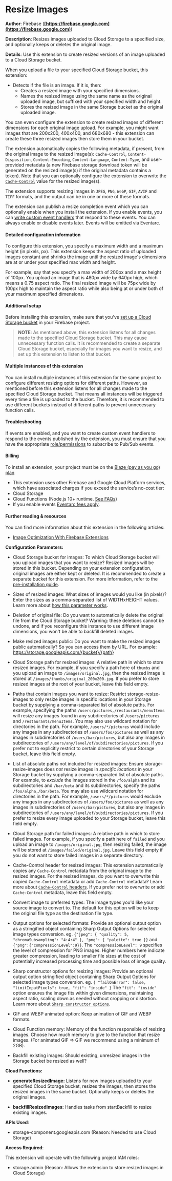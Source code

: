 # Resize Images

**Author**: Firebase (**[https://firebase.google.com](https://firebase.google.com)**)

**Description**: Resizes images uploaded to Cloud Storage to a specified size, and optionally keeps or deletes the original image.



**Details**: Use this extension to create resized versions of an image uploaded to a Cloud Storage bucket.

When you upload a file to your specified Cloud Storage bucket, this extension:

- Detects if the file is an image. If it is, then:
  - Creates a resized image with your specified dimensions.
  - Names the resized image using the same name as the original uploaded image, but suffixed with your specified width and height.
  - Stores the resized image in the same Storage bucket as the original uploaded image.

You can even configure the extension to create resized images of different dimensions for each original image upload. For example, you might want images that are 200x200, 400x400, and 680x680 - this extension can create these three resized images then store them in your bucket.

The extension automatically copies the following metadata, if present, from the original image to the resized image(s): `Cache-Control`, `Content-Disposition`, `Content-Encoding`, `Content-Language`, `Content-Type`, and user-provided metadata (a new Firebase storage download token will be generated on the resized image(s) if the original metadata contains a token). Note that you can optionally configure the extension to overwrite the [`Cache-Control`](https://developer.mozilla.org/docs/Web/HTTP/Headers/Cache-Control) value for the resized image(s).

The extension supports resizing images in `JPEG`, `PNG`, `WebP`, `GIF`, `AVIF` and `TIFF` formats, and the output can be in one or more of these formats.

The extension can publish a resize completion event which you can optionally enable when you install the extension. If you enable events, you can [write custom event handlers](https://firebase.google.com/docs/extensions/install-extensions#eventarc) that respond to these events. You can always enable or disable events later. Events will be emitted via Eventarc.

#### Detailed configuration information

To configure this extension, you specify a maximum width and a maximum height (in pixels, px). This extension keeps the aspect ratio of uploaded images constant and shrinks the image until the resized image's dimensions are at or under your specified max width and height.

For example, say that you specify a max width of 200px and a max height of 100px. You upload an image that is 480px wide by 640px high, which means a 0.75 aspect ratio. The final resized image will be 75px wide by 100px high to maintain the aspect ratio while also being at or under both of your maximum specified dimensions.

#### Additional setup

Before installing this extension, make sure that you've [set up a Cloud Storage bucket](https://firebase.google.com/docs/storage) in your Firebase project.

> **NOTE**: As mentioned above, this extension listens for all changes made to the specified Cloud Storage bucket. This may cause unnecessary function calls. It is recommended to create a separate Cloud Storage bucket, especially for images you want to resize, and set up this extension to listen to that bucket.

#### Multiple instances of this extension

You can install multiple instances of this extension for the same project to configure different resizing options for different paths. However, as mentioned before this extension listens for all changes made to the specified Cloud Storage bucket. That means all instances will be triggered every time a file is uploaded to the bucket. Therefore, it is recommended to use different buckets instead of different paths to prevent unnecessary function calls.

#### Troubleshooting

If events are enabled, and you want to create custom event handlers to respond to the events published by the extension, you must ensure that you have the appropriate [role/permissions](https://cloud.google.com/pubsub/docs/access-control#permissions_and_roles) to subscribe to Pub/Sub events.

#### Billing
To install an extension, your project must be on the [Blaze (pay as you go) plan](https://firebase.google.com/pricing)

- This extension uses other Firebase and Google Cloud Platform services, which have associated charges if you exceed the service’s no-cost tier:
 - Cloud Storage
 - Cloud Functions (Node.js 10+ runtime. [See FAQs](https://firebase.google.com/support/faq#extensions-pricing))
- If you enable events [Eventarc fees apply](https://cloud.google.com/eventarc/pricing).

#### Further reading & resources

You can find more information about this extension in the following articles:

- [Image Optimization With Firebase Extensions](https://invertase.link/ext-resize-images-tutorial)



**Configuration Parameters:**

* Cloud Storage bucket for images: To which Cloud Storage bucket will you upload images that you want to resize? Resized images will be stored in this bucket. Depending on your extension configuration, original images are either kept or deleted. It is recommended to create a separate bucket for this extension. For more information, refer to the [pre-installation guide](https://firebase.google.com/products/extensions/storage-resize-images).


* Sizes of resized images: What sizes of images would you like (in pixels)? Enter the sizes as a comma-separated list of WIDTHxHEIGHT values. Learn more about [how this parameter works](https://firebase.google.com/products/extensions/storage-resize-images).


* Deletion of original file: Do you want to automatically delete the original file from the Cloud Storage bucket? Warning: these deletions cannot be undone, and if you reconfigure this instance to use different image dimensions, you won't be able to backfill deleted images.

* Make resized images public: Do you want to make the resized images public automatically? So you can access them by URL. For example: https://storage.googleapis.com/{bucket}/{path}

* Cloud Storage path for resized images: A relative path in which to store resized images. For example, if you specify a path here of `thumbs` and you upload an image to `/images/original.jpg`, then the resized image is stored at `/images/thumbs/original_200x200.jpg`. If you prefer to store resized images at the root of your bucket, leave this field empty.


* Paths that contain images you want to resize: Restrict storage-resize-images to only resize images in specific locations in your Storage bucket by  supplying a comma-separated list of absolute paths. For example, specifying the paths `/users/pictures,/restaurants/menuItems` will resize any images found in any subdirectories of `/users/pictures` and `/restaurants/menuItems`.
You may also use wildcard notation for directories in the path. For example, `/users/*/pictures` would include any images in any subdirectories of `/users/foo/pictures` as well as any images in subdirectories of `/users/bar/pictures`, but also any images in subdirectories of `/users/any/level/of/subdirectories/pictures`. 
If you prefer not to explicitly restrict to certain directories of your Storage bucket, leave this field empty.


* List of absolute paths not included for resized images: Ensure storage-resize-images does *not* resize images in _specific locations_ in your Storage bucket by  supplying a comma-separated list of absolute paths. For example, to *exclude* the images  stored in the `/foo/alpha` and its subdirectories and `/bar/beta` and its subdirectories, specify the paths `/foo/alpha,/bar/beta`.
You may also use wildcard notation for directories in the path. For example, `/users/*/pictures` would exclude any images in any subdirectories of `/users/foo/pictures` as well as any images in subdirectories of `/users/bar/pictures`, but also any images in subdirectories of `/users/any/level/of/subdirectories/pictures`.
If you prefer to resize every image uploaded to your Storage bucket,  leave this field empty.


* Cloud Storage path for failed images: A relative path in which to store failed images. For example, if you specify a path here of `failed` and you upload an image to `/images/original.jpg`, then resizing failed, the image will be stored at `/images/failed/original.jpg`.
Leave this field empty if you do not want to store failed images in a separate directory.


* Cache-Control header for resized images: This extension automatically copies any `Cache-Control` metadata from the original image to the resized images. For the resized images, do you want to overwrite this copied `Cache-Control` metadata or add `Cache-Control` metadata? Learn more about [`Cache-Control` headers](https://developer.mozilla.org/docs/Web/HTTP/Headers/Cache-Control). If you prefer not to overwrite or add `Cache-Control` metadata, leave this field empty.


* Convert image to preferred types: The image types you'd like your source image to convert to.  The default for this option will be to keep the original file type as the destination file type.


* Output options for selected formats: Provide an optional output option as a stringified object containing Sharp Output Options for selected image types conversion. eg. `{"jpeg": { "quality": 5, "chromaSubsampling": "4:4:4" }, "png": { "palette": true }}` and `{"png":{"compressionLevel":9}}`. The `"compressionLevel": 9` specifies the level of compression for PNG images. Higher numbers here indicate greater compression, leading to smaller file sizes at the cost of potentially increased processing time and possible loss of image quality.  


* Sharp constructor options for resizing images: Provide an optional output option stringified object containing Sharp Output Options for selected image types conversion. eg. `{ "failOnError": false, "limitInputPixels": true, "fit": "inside" }` The `"fit": "inside"` option ensures the image fits within given dimensions, maintaining aspect ratio, scaling down as needed without cropping or distortion. Learn more about [`Sharp constructor options`](https://sharp.pixelplumbing.com/api-resize#resize).


* GIF and WEBP animated option: Keep animation of GIF and WEBP formats.


* Cloud Function memory: Memory of the function responsible of resizing images.  Choose how much memory to give to the function that resize images. (For animated GIF => GIF we recommend using a minimum of 2GB).

* Backfill existing images: Should existing, unresized images in the Storage bucket be resized as well?




**Cloud Functions:**

* **generateResizedImage:** Listens for new images uploaded to your specified Cloud Storage bucket, resizes the images, then stores the resized images in the same bucket. Optionally keeps or deletes the original images.

* **backfillResizedImages:** Handles tasks from startBackfill to resize existing images.



**APIs Used**:

* storage-component.googleapis.com (Reason: Needed to use Cloud Storage)



**Access Required**:



This extension will operate with the following project IAM roles:

* storage.admin (Reason: Allows the extension to store resized images in Cloud Storage)
